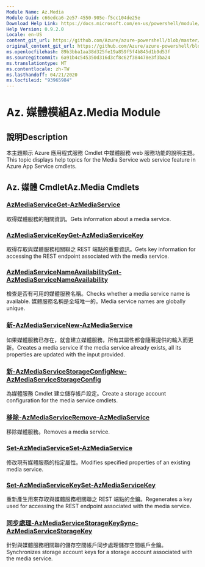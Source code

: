 ```yaml
---
Module Name: Az.Media
Module Guid: c66edca6-2e57-4550-905e-f5cc104de25e
Download Help Link: https://docs.microsoft.com/en-us/powershell/module/az.media
Help Version: 0.9.2.0
Locale: en-US
content_git_url: https://github.com/Azure/azure-powershell/blob/master/src/Media/Media/help/Az.Media.md
original_content_git_url: https://github.com/Azure/azure-powershell/blob/master/src/Media/Media/help/Az.Media.md
ms.openlocfilehash: 89b3bba1aa38d325fe19a859f5f4b845d1b9d53f
ms.sourcegitcommit: 6a91b4c545350d316d3cf8c62f384478e3f3ba24
ms.translationtype: MT
ms.contentlocale: zh-TW
ms.lasthandoff: 04/21/2020
ms.locfileid: "93965984"
---
```

# <span data-ttu-id="9f080-101">Az. 媒體模組</span><span class="sxs-lookup"><span data-stu-id="9f080-101">Az.Media Module</span></span>
## <span data-ttu-id="9f080-102">說明</span><span class="sxs-lookup"><span data-stu-id="9f080-102">Description</span></span>
<span data-ttu-id="9f080-103">本主題顯示 Azure 應用程式服務 Cmdlet 中媒體服務 web 服務功能的說明主題。</span><span class="sxs-lookup"><span data-stu-id="9f080-103">This topic displays help topics for the Media Service web service feature in Azure App Service cmdlets.</span></span>

## <span data-ttu-id="9f080-104">Az. 媒體 Cmdlet</span><span class="sxs-lookup"><span data-stu-id="9f080-104">Az.Media Cmdlets</span></span>
### [<span data-ttu-id="9f080-105">AzMediaService</span><span class="sxs-lookup"><span data-stu-id="9f080-105">Get-AzMediaService</span></span>](Get-AzMediaService.md)
<span data-ttu-id="9f080-106">取得媒體服務的相關資訊。</span><span class="sxs-lookup"><span data-stu-id="9f080-106">Gets information about a media service.</span></span>

### [<span data-ttu-id="9f080-107">AzMediaServiceKey</span><span class="sxs-lookup"><span data-stu-id="9f080-107">Get-AzMediaServiceKey</span></span>](Get-AzMediaServiceKey.md)
<span data-ttu-id="9f080-108">取得存取與媒體服務相關聯之 REST 端點的重要資訊。</span><span class="sxs-lookup"><span data-stu-id="9f080-108">Gets key information for accessing the REST endpoint associated with the media service.</span></span>

### [<span data-ttu-id="9f080-109">AzMediaServiceNameAvailability</span><span class="sxs-lookup"><span data-stu-id="9f080-109">Get-AzMediaServiceNameAvailability</span></span>](Get-AzMediaServiceNameAvailability.md)
<span data-ttu-id="9f080-110">檢查是否有可用的媒體服務名稱。</span><span class="sxs-lookup"><span data-stu-id="9f080-110">Checks whether a media service name is available.</span></span>
<span data-ttu-id="9f080-111">媒體服務名稱是全域唯一的。</span><span class="sxs-lookup"><span data-stu-id="9f080-111">Media service names are globally unique.</span></span>

### [<span data-ttu-id="9f080-112">新-AzMediaService</span><span class="sxs-lookup"><span data-stu-id="9f080-112">New-AzMediaService</span></span>](New-AzMediaService.md)
<span data-ttu-id="9f080-113">如果媒體服務已存在，就會建立媒體服務，所有其屬性都會隨著提供的輸入而更新。</span><span class="sxs-lookup"><span data-stu-id="9f080-113">Creates a media service if the media service already exists, all its properties are updated with the input provided.</span></span>

### [<span data-ttu-id="9f080-114">新-AzMediaServiceStorageConfig</span><span class="sxs-lookup"><span data-stu-id="9f080-114">New-AzMediaServiceStorageConfig</span></span>](New-AzMediaServiceStorageConfig.md)
<span data-ttu-id="9f080-115">為媒體服務 Cmdlet 建立儲存帳戶設定。</span><span class="sxs-lookup"><span data-stu-id="9f080-115">Create a storage account configuration for the media service cmdlets.</span></span>

### [<span data-ttu-id="9f080-116">移除-AzMediaService</span><span class="sxs-lookup"><span data-stu-id="9f080-116">Remove-AzMediaService</span></span>](Remove-AzMediaService.md)
<span data-ttu-id="9f080-117">移除媒體服務。</span><span class="sxs-lookup"><span data-stu-id="9f080-117">Removes a media service.</span></span>

### [<span data-ttu-id="9f080-118">Set-AzMediaService</span><span class="sxs-lookup"><span data-stu-id="9f080-118">Set-AzMediaService</span></span>](Set-AzMediaService.md)
<span data-ttu-id="9f080-119">修改現有媒體服務的指定屬性。</span><span class="sxs-lookup"><span data-stu-id="9f080-119">Modifies specified properties of an existing media service.</span></span>

### [<span data-ttu-id="9f080-120">Set-AzMediaServiceKey</span><span class="sxs-lookup"><span data-stu-id="9f080-120">Set-AzMediaServiceKey</span></span>](Set-AzMediaServiceKey.md)
<span data-ttu-id="9f080-121">重新產生用來存取與媒體服務相關聯之 REST 端點的金鑰。</span><span class="sxs-lookup"><span data-stu-id="9f080-121">Regenerates a key used for accessing the REST endpoint associated with the media service.</span></span>

### [<span data-ttu-id="9f080-122">同步處理-AzMediaServiceStorageKey</span><span class="sxs-lookup"><span data-stu-id="9f080-122">Sync-AzMediaServiceStorageKey</span></span>](Sync-AzMediaServiceStorageKey.md)
<span data-ttu-id="9f080-123">針對與媒體服務相關聯的儲存空間帳戶同步處理儲存空間帳戶金鑰。</span><span class="sxs-lookup"><span data-stu-id="9f080-123">Synchronizes storage account keys for a storage account associated with the media service.</span></span>

